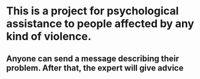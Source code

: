 # This is a project for psychological assistance to people affected by any kind of violence.
## Anyone can send a message describing their problem. After that, the expert will give advice
